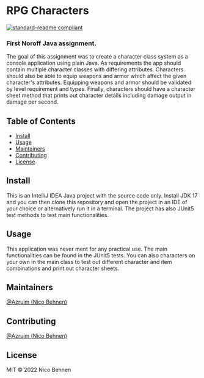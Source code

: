 # RPG Characters

[![standard-readme compliant](https://img.shields.io/badge/standard--readme-OK-green.svg?style=flat-square)](https://github.com/RichardLitt/standard-readme)

### First Noroff Java assignment.

The goal of this assignment was to create a character class system as a console application using plain Java. As requirements the app should contain multiple character classes with differing attributes. Characters should also be able to equip weapons and armor which affect the given character's attributes. Equipping weapons and armor should be validated by level requirement and types. Finally, characters should have a character sheet method that prints out character details including damage output in damage per second. 

## Table of Contents

- [Install](#install)
- [Usage](#usage)
- [Maintainers](#maintainers)
- [Contributing](#contributing)
- [License](#license)

## Install

This is an IntelliJ IDEA Java project with the source code only. Install JDK 17 and you can then clone this repository and open the project in an IDE of your choice or alternatively run it in a terminal. The project has also JUnit5 test methods to test main functionalities.

## Usage

This application was never ment for any practical use. The main functionalities can be found in the JUnit5 tests. You can also characters on your own in the main class to test out different character and item combinations and print out character sheets. 

## Maintainers

[@Azruim (Nico Behnen)](https://github.com/@Azruim)

## Contributing

[@Azruim (Nico Behnen)](https://github.com/@Azruim)

## License

MIT © 2022 Nico Behnen
